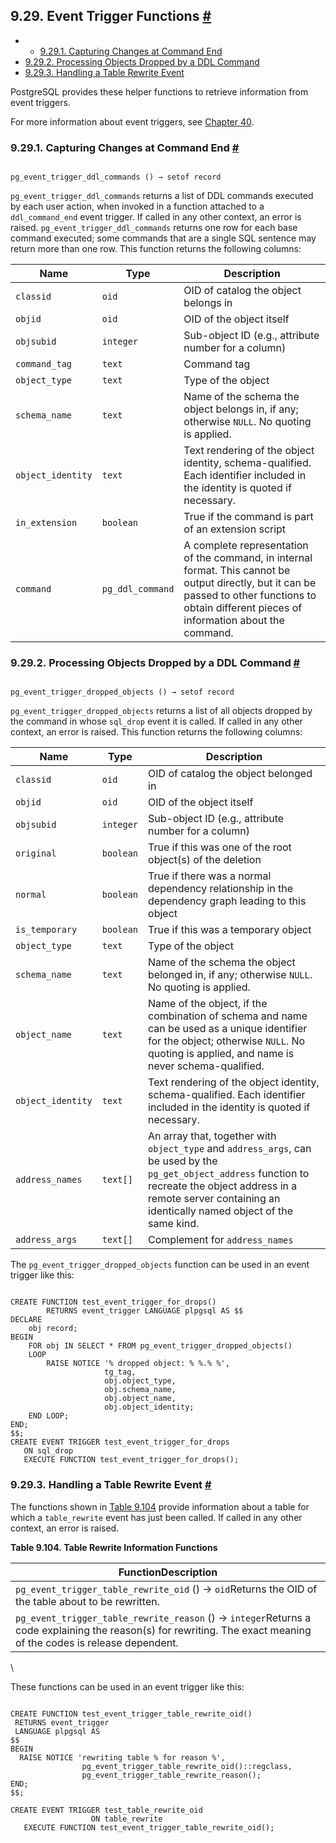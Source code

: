 ## 9.29. Event Trigger Functions [#](#FUNCTIONS-EVENT-TRIGGERS)

  * *   [9.29.1. Capturing Changes at Command End](functions-event-triggers#PG-EVENT-TRIGGER-DDL-COMMAND-END-FUNCTIONS)
  * [9.29.2. Processing Objects Dropped by a DDL Command](functions-event-triggers#PG-EVENT-TRIGGER-SQL-DROP-FUNCTIONS)
  * [9.29.3. Handling a Table Rewrite Event](functions-event-triggers#PG-EVENT-TRIGGER-TABLE-REWRITE-FUNCTIONS)

PostgreSQL provides these helper functions to retrieve information from event triggers.

For more information about event triggers, see [Chapter 40](event-triggers "Chapter 40. Event Triggers").

### 9.29.1. Capturing Changes at Command End [#](#PG-EVENT-TRIGGER-DDL-COMMAND-END-FUNCTIONS)

```

pg_event_trigger_ddl_commands () → setof record
```

`pg_event_trigger_ddl_commands` returns a list of DDL commands executed by each user action, when invoked in a function attached to a `ddl_command_end` event trigger. If called in any other context, an error is raised. `pg_event_trigger_ddl_commands` returns one row for each base command executed; some commands that are a single SQL sentence may return more than one row. This function returns the following columns:

| Name              | Type             | Description                                                                                                                                                                                        |
| ----------------- | ---------------- | -------------------------------------------------------------------------------------------------------------------------------------------------------------------------------------------------- |
| `classid`         | `oid`            | OID of catalog the object belongs in                                                                                                                                                               |
| `objid`           | `oid`            | OID of the object itself                                                                                                                                                                           |
| `objsubid`        | `integer`        | Sub-object ID (e.g., attribute number for a column)                                                                                                                                                |
| `command_tag`     | `text`           | Command tag                                                                                                                                                                                        |
| `object_type`     | `text`           | Type of the object                                                                                                                                                                                 |
| `schema_name`     | `text`           | Name of the schema the object belongs in, if any; otherwise `NULL`. No quoting is applied.                                                                                                         |
| `object_identity` | `text`           | Text rendering of the object identity, schema-qualified. Each identifier included in the identity is quoted if necessary.                                                                          |
| `in_extension`    | `boolean`        | True if the command is part of an extension script                                                                                                                                                 |
| `command`         | `pg_ddl_command` | A complete representation of the command, in internal format. This cannot be output directly, but it can be passed to other functions to obtain different pieces of information about the command. |

### 9.29.2. Processing Objects Dropped by a DDL Command [#](#PG-EVENT-TRIGGER-SQL-DROP-FUNCTIONS)

```

pg_event_trigger_dropped_objects () → setof record
```

`pg_event_trigger_dropped_objects` returns a list of all objects dropped by the command in whose `sql_drop` event it is called. If called in any other context, an error is raised. This function returns the following columns:

| Name              | Type      | Description                                                                                                                                                                                                                   |
| ----------------- | --------- | ----------------------------------------------------------------------------------------------------------------------------------------------------------------------------------------------------------------------------- |
| `classid`         | `oid`     | OID of catalog the object belonged in                                                                                                                                                                                         |
| `objid`           | `oid`     | OID of the object itself                                                                                                                                                                                                      |
| `objsubid`        | `integer` | Sub-object ID (e.g., attribute number for a column)                                                                                                                                                                           |
| `original`        | `boolean` | True if this was one of the root object(s) of the deletion                                                                                                                                                                    |
| `normal`          | `boolean` | True if there was a normal dependency relationship in the dependency graph leading to this object                                                                                                                             |
| `is_temporary`    | `boolean` | True if this was a temporary object                                                                                                                                                                                           |
| `object_type`     | `text`    | Type of the object                                                                                                                                                                                                            |
| `schema_name`     | `text`    | Name of the schema the object belonged in, if any; otherwise `NULL`. No quoting is applied.                                                                                                                                   |
| `object_name`     | `text`    | Name of the object, if the combination of schema and name can be used as a unique identifier for the object; otherwise `NULL`. No quoting is applied, and name is never schema-qualified.                                     |
| `object_identity` | `text`    | Text rendering of the object identity, schema-qualified. Each identifier included in the identity is quoted if necessary.                                                                                                     |
| `address_names`   | `text[]`  | An array that, together with `object_type` and `address_args`, can be used by the `pg_get_object_address` function to recreate the object address in a remote server containing an identically named object of the same kind. |
| `address_args`    | `text[]`  | Complement for `address_names`                                                                                                                                                                                                |

The `pg_event_trigger_dropped_objects` function can be used in an event trigger like this:

```

CREATE FUNCTION test_event_trigger_for_drops()
        RETURNS event_trigger LANGUAGE plpgsql AS $$
DECLARE
    obj record;
BEGIN
    FOR obj IN SELECT * FROM pg_event_trigger_dropped_objects()
    LOOP
        RAISE NOTICE '% dropped object: % %.% %',
                     tg_tag,
                     obj.object_type,
                     obj.schema_name,
                     obj.object_name,
                     obj.object_identity;
    END LOOP;
END;
$$;
CREATE EVENT TRIGGER test_event_trigger_for_drops
   ON sql_drop
   EXECUTE FUNCTION test_event_trigger_for_drops();
```

### 9.29.3. Handling a Table Rewrite Event [#](#PG-EVENT-TRIGGER-TABLE-REWRITE-FUNCTIONS)

The functions shown in [Table 9.104](functions-event-triggers#FUNCTIONS-EVENT-TRIGGER-TABLE-REWRITE "Table 9.104. Table Rewrite Information Functions") provide information about a table for which a `table_rewrite` event has just been called. If called in any other context, an error is raised.

**Table 9.104. Table Rewrite Information Functions**

| FunctionDescription                                                                                                                                                   |
| --------------------------------------------------------------------------------------------------------------------------------------------------------------------- |
| `pg_event_trigger_table_rewrite_oid` () → `oid`Returns the OID of the table about to be rewritten.                                                                |
| `pg_event_trigger_table_rewrite_reason` () → `integer`Returns a code explaining the reason(s) for rewriting. The exact meaning of the codes is release dependent. |

\

These functions can be used in an event trigger like this:

```

CREATE FUNCTION test_event_trigger_table_rewrite_oid()
 RETURNS event_trigger
 LANGUAGE plpgsql AS
$$
BEGIN
  RAISE NOTICE 'rewriting table % for reason %',
                pg_event_trigger_table_rewrite_oid()::regclass,
                pg_event_trigger_table_rewrite_reason();
END;
$$;

CREATE EVENT TRIGGER test_table_rewrite_oid
                  ON table_rewrite
   EXECUTE FUNCTION test_event_trigger_table_rewrite_oid();
```